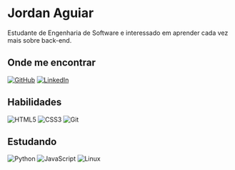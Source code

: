 # Jordan Aguiar
   Estudante de Engenharia de Software e interessado em aprender cada vez mais sobre back-end.

## Onde me encontrar
   
   [![GitHub](https://img.shields.io/badge/GitHub-100000?style=for-the-badge&logo=github&logoColor=white)](https://github.com/JordanAguiar)
    [![LinkedIn](https://img.shields.io/badge/LinkedIn-0077B5?style=for-the-badge&logo=linkedin&logoColor=white)](https://www.linkedin.com/in/jordan-aguiar-50a791302/)

## Habilidades
 
   ![HTML5](https://img.shields.io/badge/HTML5-E34F26?style=for-the-badge&logo=html5&logoColor=white)
   ![CSS3](https://img.shields.io/badge/CSS3-1572B6?style=for-the-badge&logo=css3&logoColor=white)
   ![Git](https://img.shields.io/badge/GIT-E44C30?style=for-the-badge&logo=git&logoColor=white)

## Estudando
   
   ![Python](https://img.shields.io/badge/python-3670A0?style=for-the-badge&logo=python&logoColor=ffdd54)
   ![JavaScript](https://img.shields.io/badge/JavaScript-F7DF1E?style=for-the-badge&logo=javascript&logoColor=black)
   ![Linux](https://img.shields.io/badge/Linux-000?style=for-the-badge&logo=linux&logoColor=FCC624)
